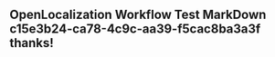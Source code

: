 <properties
ms.topic="hero-topic1"
ms.test1="hero-topic"
ms.test2="test"/>

## OpenLocalization Workflow Test MarkDown c15e3b24-ca78-4c9c-aa39-f5cac8ba3a3f thanks!
